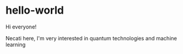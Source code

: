 # hello-world

Hi everyone!

Necati here, I'm very interested in quantum technologies and machine learning
